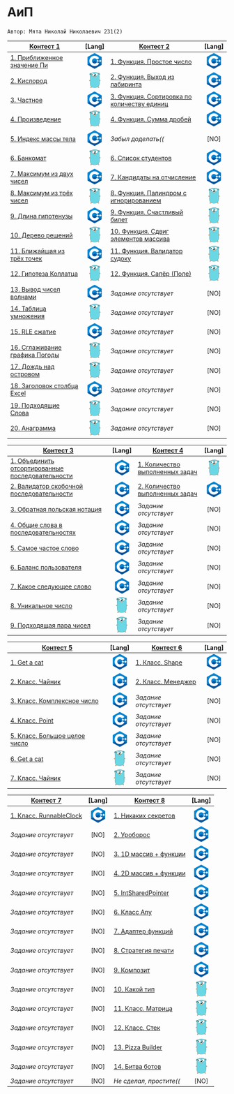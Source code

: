 # АиП

    Автор: Мята Николай Николаевич 231(2)
  |[Контест 1]() | [Lang] |[Контест 2]() | [Lang] |  
  |---|:-:|---|:-:|
  |[1. Приближенное значение Пи](./contest_01/01/main.ПриближенноезначениеПи) | ![](./img/cpp.png) | [1. Функция. Простое число](./contest_02/01/main.ФункцияПростоечисло) | ![](./img/cpp.png) |
  | [2. Кислород](./contest_01/02/main.Кислород) | ![](./img/go.png) |[2. Функция. Выход из лабиринта](./contest_02/02/main.ФункцияВыходизлабиринта) | ![](./img/cpp.png) |
  | [3. Частное](./contest_01/03/main.Частное) | ![](./img/cpp.png) | [3. Функция. Сортировка по количеству единиц](./contest_02/03/main.ФункцияСортировкапоколичествуединиц) | ![](./img/cpp.png) |
  | [4. Произведение](./contest_01/04/main.Произведение) | ![](./img/go.png) | [4. Функция. Сумма дробей](./contest_02/04/main.Функция) | ![](./img/cpp.png) |
  | [5. Индекс массы тела](./contest_01/05/main.Индексмассытела) | ![](./img/cpp.png) | *Забыл доделать((* | [NO] |
  | [6. Банкомат](./contest_01/06/main.Банкомат) | ![](./img/go.png) | [6. Список студентов](./contest_02/05/main.Списокстудентов) | ![](./img/cpp.png) |
  | [7. Максимум из двух чисел](./contest_01/07/main.Максимумиздвухчисел) | ![](./img/cpp.png) | [7. Кандидаты на отчисление](./contest_02/06/main.Кандидатынаотчисление) | ![](./img/cpp.png) |
  | [8. Максимум из трёх чисел](./contest_01/08/main.Максимумизтрёхчисел) | ![](./img/go.png)  | [8. Функция. Палиндром с игнорированием](./contest_02/07/main.ФункцияПалиндромсигнорированием) | ![](./img/go.png) |
  | [9. Длина гипотенузы](./contest_01/09/main.Длинагипотенузы) | ![](./img/cpp.png)  | [9. Функция. Счастливый билет](./contest_02/08/main.ФункцияСчастливыйбилет) | ![](./img/go.png) |
  | [10. Дерево решений](./contest_01/10/main.Дереворешений) | ![](./img/go.png) | [10. Функция. Сдвиг элементов массива](./contest_02/09/main.ФункцияСдвигэлементовмассива) | ![](./img/go.png) |
  | [11. Ближайшая из трёх точек](./contest_01/11/main.Ближайшаяизтрёхточек) | ![](./img/cpp.png)  | [11. Функция. Валидатор судоку](./contest_02/10/main.ФункцияВалидаторсудоку) | ![](./img/go.png) |
  | [12. Гипотеза Коллатца](./contest_01/12/main.ГипотезаКоллатца) | ![](./img/go.png) | [12. Функция. Сапёр (Поле)](./contest_02/11/main.ФункцияСапёр) | ![](./img/go.png) |
  | [13. Вывод чисел волнами](./contest_01/13/main.Выводчиселволнами) | ![](./img/cpp.png) | *Задание отсутствует* | [NO] |
  | [14. Таблица умножения](./contest_01/14/main.Таблицаумножения) | ![](./img/go.png) | *Задание отсутствует* | [NO] |
  | [15. RLE сжатие](./contest_01/15/main.RLEсжатие) | ![](./img/cpp.png) | *Задание отсутствует* | [NO] |
  | [16. Сглаживание графика Погоды](./contest_01/16/main.СглаживаниеграфикаПогоды) | ![](./img/go.png) | *Задание отсутствует* | [NO] |
  | [17. Дождь над островом](./contest_01/17/main.Дождьнадостровом) | ![](./img/go.png) | *Задание отсутствует* | [NO] |
  | [18. Заголовок столбца Excel](./contest_01/018/main.ЗаголовокстолбцаExcel) | ![](./img/cpp.png) | *Задание отсутствует* | [NO] |
  | [19. Подходящие Слова](./contest_01/19/main.ПодходящиеСлова) | ![](./img/go.png) | *Задание отсутствует* | [NO] |
  | [20. Анаграмма](./contest_01/20/main.Анаграмма) | ![](./img/go.png) | *Задание отсутствует* | [NO] |

  
  
  |[Контест 3]() | [Lang] |[Контест 4]() | [Lang] |  
  |---|:-:|---|:-:|
  | [1. Объединить отсортированные последовательности](./contest_03/01/main.Объединитьотсортированныепоследовательности) | ![](./img/cpp.png)   | [1. Количество выполненных задач](./contest_04/01/main.Количествовыполненныхзадач) | ![](./img/go.png) |
  | [2. Валидатор скобочной последовательности](./contest_03/02/main.Валидаторскобочнойпоследовательности) | ![](./img/cpp.png)   | [2. Количество выполненных задач](./contest_04/02/main.Количествовыполненныхзадач) | ![](./img/cpp.png) |
  | [3. Обратная польская нотация](./contest_03/03/main.Обратнаяпольскаянотация) | ![](./img/cpp.png) | *Задание отсутствует* | [NO] |
  | [4. Общие слова в последовательностях](./contest_03/04/main.Общиесловавпоследовательностях) | ![](./img/cpp.png) | *Задание отсутствует* | [NO] |
  | [5. Самое частое слово](./contest_03/05/main.Самоечастоеслово) | ![](./img/cpp.png) | *Задание отсутствует* | [NO] |
  | [6. Баланс пользователя](./contest_03/06/main.Баланспользователя) | ![](./img/cpp.png) | *Задание отсутствует* | [NO] |
  | [7. Какое следующее слово](./contest_03/07/main.Какоеследующееслово) | ![](./img/cpp.png) | *Задание отсутствует* | [NO] |
  | [8. Уникальное число](./contest_03/08/main.Уникальноечисло) | ![](./img/go.png) | *Задание отсутствует* | [NO] |
  | [9. Подходящая пара чисел](./contest_03/09/main.Подходящаяпарачисел) | ![](./img/go.png) | *Задание отсутствует* | [NO] |


  |[Контест 5]() | [Lang] |[Контест 6]() | [Lang] |  
  |---|:-:|---|:-:|
  | [1. Get a cat](./contest_05/01/main.Getacat.cpp) | ![](./img/cpp.png) | [1. Класс. Shape](./contest_06/01/main.КлассShape.cpp) | ![](./img/cpp.png) |
  | [2. Класс. Чайник](./contest_05/02/main.КлассЧайник.cpp) | ![](./img/cpp.png) | [2. Класс. Менеджер](./contest_06/02/main.КлассМенеджер.cpp) | ![](./img/cpp.png) |
  | [3. Класс. Комплексное число](./contest_05/03/main.КлассКомплексноечисло.cpp) | ![](./img/cpp.png) | *Задание отсутствует* | [NO] |
  | [4. Класс. Point](./contest_05/04/main.КлассPoint.cpp) | ![](./img/cpp.png) | *Задание отсутствует* | [NO] |
  | [5. Класс. Большое целое число](./contest_05/05/main.КлассБольшоецелоечисло.cpp) | ![](./img/cpp.png) | *Задание отсутствует* | [NO] |
  | [6. Get a cat](./contest_05/06/main.Getacat.go) | ![](./img/go.png) | *Задание отсутствует* | [NO] |
  | [7. Класс. Чайник](./contest_05/07/main.КлассЧайник.go) | ![](./img/go.png) | *Задание отсутствует* | [NO] |


  |[Контест 7]() | [Lang] |[Контест 8]() | [Lang] |  
  |---|:-:|---|:-:|
  | [1. Класс. RunnableСlock](./contest_07/01/main.КлассRunnableСlock.cpp) | ![](./img/cpp.png) | [1. Никаких секретов](./contest_08/01/main.Никакихсекретовcpp) | ![](./img/cpp.png) |
  | *Задание отсутствует* | [NO] | [2. Уроборос](./contest_08/02/main.Уроборос.cpp) | ![](./img/cpp.png) |
  | *Задание отсутствует* | [NO] | [3. 1D массив + функции](./contest_08/03/main.1Dмассив+функции.cpp) | ![](./img/cpp.png) |
  | *Задание отсутствует* | [NO] | [4. 2D массив + функции](./contest_08/04/main.2Dмассив+функции.cpp) | ![](./img/cpp.png) |
  | *Задание отсутствует* | [NO] | [5. IntSharedPointer](./contest_08/05/main.IntSharedPointer.cpp) | ![](./img/cpp.png) |
  | *Задание отсутствует* | [NO] | [6. Класс Any](./contest_08/06/main.КлассAny.cpp) | ![](./img/cpp.png) |
  | *Задание отсутствует* | [NO] | [7. Адаптер функций](./contest_08/07/main.Адаптерфункций.cpp) | ![](./img/cpp.png) |
  | *Задание отсутствует* | [NO] | [8. Стратегия печати](./contest_08/08/main.Стратегияпечати.cpp) | ![](./img/cpp.png) |
  | *Задание отсутствует* | [NO] | [9. Композит](./contest_08/09/main.Композит.cpp) | ![](./img/cpp.png) |
  | *Задание отсутствует* | [NO] | [10. Какой тип](./contest_08/10/main.Какойтип.go) | ![](./img/go.png) |
  | *Задание отсутствует* | [NO] | [11. Класс. Матрица](./contest_08/11/main.КлассМатрица.go) | ![](./img/go.png) |
  | *Задание отсутствует* | [NO] | [12. Класс. Стек](./contest_08/12/main.КлассСтек.go) | ![](./img/go.png) |
  | *Задание отсутствует* | [NO] | [13. Pizza Builder](./contest_08/13/main.PizzaBuilder.go) | ![](./img/go.png) |
  | *Задание отсутствует* | [NO] | [14. Битва ботов](./contest_08/14/main.Битваботов.go) | ![](./img/go.png) |
  | *Задание отсутствует* | [NO] | *Не сделал, простите((* | [NO] |


 

